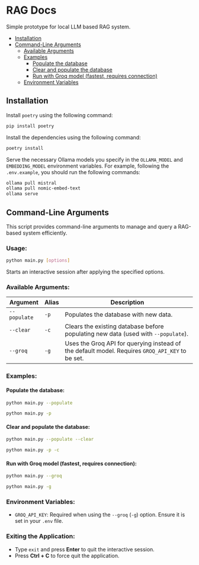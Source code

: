 # RAG Docs

Simple prototype for local LLM based RAG system.

- [Installation](#installation)
- [Command-Line Arguments](#command-line-arguments)
  - [Available Arguments](#available-arguments)
  - [Examples](#examples)
    - [Populate the database](#populate-the-database)
    - [Clear and populate the database](#clear-and-populate-the-database)
    - [Run with Groq model (fastest, requires connection)](#run-with-groq-model-fastest-requires-connection)
  - [Environment Variables](#environment-variables)

## Installation

Install `poetry` using the following command:

```bash
pip install poetry
```

Install the dependencies using the following command:

```bash
poetry install
```

Serve the necessary Ollama models you specify in the `OLLAMA_MODEL` and `EMBEDDING_MODEL` environment variables. For example, following the `.env.example`, you should run the following commands:

```bash
ollama pull mistral
ollama pull nomic-embed-text
ollama serve
```

## Command-Line Arguments

This script provides command-line arguments to manage and query a RAG-based system efficiently.

### Usage:

```bash
python main.py [options]
```

Starts an interactive session after applying the specified options.

### Available Arguments:

| Argument     | Alias | Description                                                                                     |
| ------------ | ----- | ----------------------------------------------------------------------------------------------- |
| `--populate` | `-p`  | Populates the database with new data.                                                           |
| `--clear`    | `-c`  | Clears the existing database before populating new data (used with `--populate`).               |
| `--groq`     | `-g`  | Uses the Groq API for querying instead of the default model. Requires `GROQ_API_KEY` to be set. |

### Examples:

#### Populate the database:

```bash
python main.py --populate
```

```bash
python main.py -p
```

#### Clear and populate the database:

```bash
python main.py --populate --clear
```

```bash
python main.py -p -c
```

#### Run with Groq model (fastest, requires connection):

```bash
python main.py --groq
```

```bash
python main.py -g
```

### Environment Variables:

- `GROQ_API_KEY`: Required when using the `--groq` (`-g`) option. Ensure it is set in your `.env` file.

### Exiting the Application:

- Type `exit` and press **Enter** to quit the interactive session.
- Press **Ctrl + C** to force quit the application.
